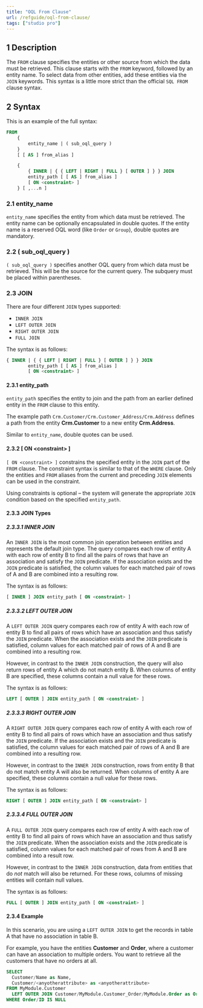 ```yaml
---
title: "OQL From Clause"
url: /refguide/oql-from-clause/
tags: ["studio pro"]
---
```


## 1 Description

The `FROM` clause specifies the entities or other source from which the data must be retrieved. This clause starts with the `FROM` keyword, followed by an entity name. To select data from other entities, add these entities via the `JOIN` keywords. This syntax is a little more strict than the official `SQL FROM` clause syntax.

## 2 Syntax

This is an example of the full syntax:

```sql
FROM
	{
		entity_name | ( sub_oql_query )
	}
	[ [ AS ] from_alias ]

	{
		{ INNER | { { LEFT | RIGHT | FULL } [ OUTER ] } } JOIN
		entity_path [ [ AS ] from_alias ]
		[ ON <constraint> ]
	} [ ,...n ]
```

### 2.1 entity_name

`entity_name` specifies the entity from which data must be retrieved. The entity name can be optionally encapsulated in double quotes. If the entity name is a reserved OQL word (like `Order` or `Group`), double quotes are mandatory.

### 2.2 ( sub_oql_query )

`( sub_oql_query )` specifies another OQL query from which data must be retrieved. This will be the source for the current query. The subquery must be placed within parentheses.

### 2.3 JOIN

There are four different `JOIN` types supported:

* `INNER JOIN`
* `LEFT OUTER JOIN`
* `RIGHT OUTER JOIN`
* `FULL JOIN`

The syntax is as follows:

```sql
{ INNER | { { LEFT | RIGHT | FULL } [ OUTER ] } } JOIN
		entity_path [ [ AS ] from_alias ]
		[ ON <constraint> ]
```

#### 2.3.1 entity_path

`entity_path` specifies the entity to join and the path from an earlier defined entity in the `FROM` clause to this entity.

The example path `Crm.Customer/Crm.Customer_Address/Crm.Address` defines a path from the entity **Crm.Customer** to a new entity **Crm.Address**.

Similar to `entity_name`, double quotes can be used.

#### 2.3.2 \[ ON \<constraint\> \]

`[ ON <constraint> ]` constrains the specified entity in the `JOIN` part of the `FROM` clause. The constraint syntax is similar to that of the `WHERE` clause. Only the entities and `FROM` aliases from the current and preceding `JOIN` elements can be used in the constraint.

Using constraints is optional – the system will generate the appropriate `JOIN` condition based on the specified `entity_path`.

#### 2.3.3 JOIN Types

##### 2.3.3.1 INNER JOIN

An `INNER JOIN` is the most common join operation between entities and represents the default join type. The query compares each row of entity A with each row of entity B to find all the pairs of rows that have an association and satisfy the `JOIN` predicate. If the association exists and the `JOIN` predicate is satisfied, the column values for each matched pair of rows of A and B are combined into a resulting row.

The syntax is as follows:

```sql
[ INNER ] JOIN entity_path [ ON <constraint> ]
```

##### 2.3.3.2 LEFT OUTER JOIN

A `LEFT OUTER JOIN` query compares each row of entity A with each row of entity B to find all pairs of rows which have an association and thus satisfy the `JOIN` predicate. When the association exists and the `JOIN` predicate is satisfied, column values for each matched pair of rows of A and B are combined into a resulting row.

However, in contrast to the `INNER JOIN` construction, the query will also return rows of entity A which do not match entity B. When columns of entity B are specified, these columns contain a null value for these rows.

The syntax is as follows:

```sql
LEFT [ OUTER ] JOIN entity_path [ ON <constraint> ]
```

##### 2.3.3.3 RIGHT OUTER JOIN

A `RIGHT OUTER JOIN` query compares each row of entity A with each row of entity B to find all pairs of rows which have an association and thus satisfy the `JOIN` predicate. If the association exists and the `JOIN` predicate is satisfied, the column values for each matched pair of rows of A and B are combined into a resulting row.

However, in contrast to the `INNER JOIN` construction, rows from entity B that do not match entity A will also be returned. When columns of entity A are specified, these columns contain a null value for these rows.

The syntax is as follows:

```sql
RIGHT [ OUTER ] JOIN entity_path [ ON <constraint> ]
```

##### 2.3.3.4 FULL OUTER JOIN

A `FULL OUTER JOIN` query compares each row of entity A with each row of entity B to find all pairs of rows which have an association and thus satisfy the `JOIN` predicate. When the association exists and the `JOIN` predicate is satisfied, column values for each matched pair of rows from A and B are combined into a result row.

However, in contrast to the `INNER JOIN` construction, data from entities that do *not* match will also be returned. For these rows, columns of missing entities will contain null values.

The syntax is as follows:

```sql
FULL [ OUTER ] JOIN entity_path [ ON <constraint> ]
```

#### 2.3.4 Example

In this scenario, you are using a `LEFT OUTER JOIN` to get the records in table A that have no association in table B.

For example, you have the entities **Customer** and **Order**, where a customer can have an association to multiple orders. You want to retrieve all the customers that have no orders at all.

```sql
SELECT 
  Customer/Name as Name,
  Customer/<anyotherattribute> as <anyotherattribute>
FROM MyModule.Customer
  LEFT OUTER JOIN Customer/MyModule.Customer_Order/MyModule.Order as Order
WHERE Order/ID IS NULL
```
